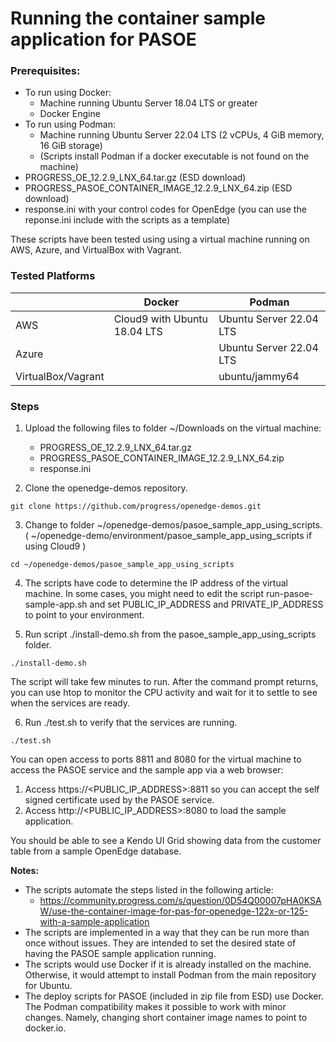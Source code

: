# Running the container sample application for PASOE
	
### Prerequisites:
* To run using Docker:
    * Machine running Ubuntu Server 18.04 LTS or greater
    * Docker Engine
* To run using Podman:
    * Machine running Ubuntu Server 22.04 LTS (2 vCPUs, 4 GiB memory, 16 GiB storage)
    * (Scripts install Podman if a docker executable is not found on the machine)
* PROGRESS_OE_12.2.9_LNX_64.tar.gz (ESD download)
* PROGRESS_PASOE_CONTAINER_IMAGE_12.2.9_LNX_64.zip (ESD download)
* response.ini with your control codes for OpenEdge (you can use the reponse.ini include with the scripts as a template)

These scripts have been tested using using a virtual machine running on AWS, Azure, and VirtualBox with Vagrant.

### Tested Platforms
|              | Docker           | Podman |
| ------------ | ---------------- | ------------ |
| AWS          | Cloud9 with Ubuntu 18.04 LTS | Ubuntu Server 22.04 LTS |
| Azure        |  | Ubuntu Server 22.04 LTS |
| VirtualBox/Vagrant   |   | ubuntu/jammy64 |


### Steps
1. Upload the following files to folder ~/Downloads on the virtual machine:
    * PROGRESS_OE_12.2.9_LNX_64.tar.gz
    * PROGRESS_PASOE_CONTAINER_IMAGE_12.2.9_LNX_64.zip
    * response.ini

2. Clone the openedge-demos repository.
~~~
git clone https://github.com/progress/openedge-demos.git
~~~

3. Change to folder ~/openedge-demos/pasoe_sample_app_using_scripts. ( ~/openedge-demo/environment/pasoe_sample_app_using_scripts if using Cloud9 )
~~~
cd ~/openedge-demos/pasoe_sample_app_using_scripts
~~~

4. The scripts have code to determine the IP address of the virtual machine. In some cases, you might need to edit the script run-pasoe-sample-app.sh and set PUBLIC_IP_ADDRESS and PRIVATE_IP_ADDRESS to point to your environment.

5. Run script ./install-demo.sh from the pasoe_sample_app_using_scripts folder.
~~~
./install-demo.sh
~~~

The script will take few minutes to run.
After the command prompt returns, you can use htop to monitor the CPU activity and wait for it to settle to see when the services are ready.

6. Run ./test.sh to verify that the services are running.
~~~
./test.sh
~~~

You can open access to ports 8811 and 8080 for the virtual machine to access the PASOE service and the sample app via a web browser:
1. Access https://<PUBLIC_IP_ADDRESS>:8811 so you can accept the self signed certificate used by the PASOE service.
2. Access http://<PUBLIC_IP_ADDRESS>:8080 to load the sample application.

You should be able to see a Kendo UI Grid showing data from the customer table from a sample OpenEdge database.

**Notes:**
* The scripts automate the steps listed in the following article:
    * https://community.progress.com/s/question/0D54Q00007pHA0KSAW/use-the-container-image-for-pas-for-openedge-122x-or-125-with-a-sample-application
* The scripts are implemented in a way that they can be run more than once without issues. They are intended to set the desired state of having the PASOE sample application running.
* The scripts would use Docker if it is already installed on the machine. Otherwise, it would attempt to install Podman from the main repository for Ubuntu.
* The deploy scripts for PASOE (included in zip file from ESD) use Docker. The Podman compatibility makes it possible to work with minor changes. Namely, changing short container image names to point to docker.io.
